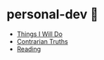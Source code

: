 # personal-dev :octopus:

 - [Things I Will Do](https://github.com/ZachMoreno/personal-dev/blob/master/things-i-will-do.md)
 - [Contrarian Truths](https://github.com/ZachMoreno/personal-dev/blob/master/contrarian-truths.md)
 - [Reading](https://github.com/ZachMoreno/personal-dev/blob/master/reading.md)

